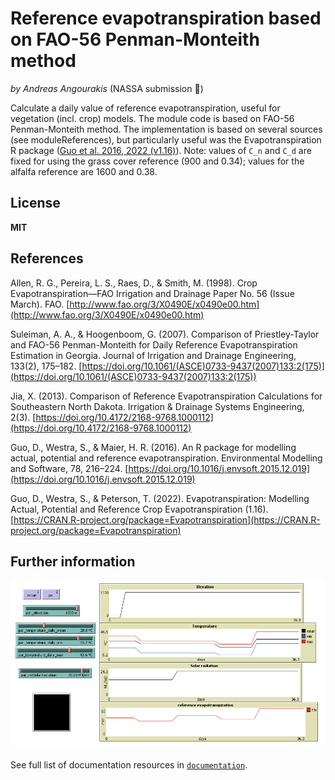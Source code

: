 # Reference evapotranspiration based on FAO-56 Penman-Monteith method

*by Andreas Angourakis* (NASSA submission :rocket:)

Calculate a daily value of reference evapotranspiration, useful for vegetation (incl. crop) models. The module code is based on FAO-56 Penman-Monteith method. The implementation is based on several sources (see moduleReferences), but particularly useful was the Evapotranspiration R package (<a href='https://cran.r-project.org/web/packages/Evapotranspiration/index.html' target='_blank'>Guo et al. 2016, 2022 (v1.16)</a>). Note: values of `C_n` and `C_d` are fixed for using the grass cover reference (900 and 0.34); values for the alfalfa reference are 1600 and 0.38.

## License

**MIT**

## References

Allen, R. G., Pereira, L. S., Raes, D., & Smith, M. (1998). Crop Evapotranspiration—FAO Irrigation and Drainage Paper No. 56 (Issue March). FAO. [http://www.fao.org/3/X0490E/x0490e00.htm](http://www.fao.org/3/X0490E/x0490e00.htm)

Suleiman, A. A., & Hoogenboom, G. (2007). Comparison of Priestley-Taylor and FAO-56 Penman-Monteith for Daily Reference Evapotranspiration Estimation in Georgia. Journal of Irrigation and Drainage Engineering, 133(2), 175–182. [https://doi.org/10.1061/(ASCE)0733-9437(2007)133:2(175)](https://doi.org/10.1061/(ASCE)0733-9437(2007)133:2(175))

Jia, X. (2013). Comparison of Reference Evapotranspiration Calculations for Southeastern North Dakota. Irrigation & Drainage Systems Engineering, 2(3). [https://doi.org/10.4172/2168-9768.1000112](https://doi.org/10.4172/2168-9768.1000112)

Guo, D., Westra, S., & Maier, H. R. (2016). An R package for modelling actual, potential and reference evapotranspiration. Environmental Modelling and Software, 78, 216–224. [https://doi.org/10.1016/j.envsoft.2015.12.019](https://doi.org/10.1016/j.envsoft.2015.12.019)

Guo, D., Westra, S., & Peterson, T. (2022). Evapotranspiration: Modelling Actual, Potential and Reference Crop Evapotranspiration (1.16). [https://CRAN.R-project.org/package=Evapotranspiration](https://CRAN.R-project.org/package=Evapotranspiration)

## Further information

![Interface screenshot](netlogo_implementation/documentation/referenceEvapotranspiration%20interface.png)

See full list of documentation resources in [`documentation`](documentation/tableOfContents.md).
